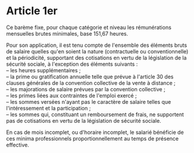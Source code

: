 # Article 1er

Ce barème fixe, pour chaque catégorie et niveau les rémunérations mensuelles brutes minimales, base 151,67 heures.

Pour son application, il est tenu compte de l'ensemble des éléments bruts de salaire quelles qu'en soient la nature (contractuelle ou conventionnelle) et la périodicité, supportant des cotisations en vertu de la législation de la sécurité sociale, à l'exception des éléments suivants :  
 – les heures supplémentaires ;  
 – la prime ou gratification annuelle telle que prévue à l'article 30 des clauses générales de la convention collective de la vente à distance ;  
 – les majorations de salaire prévues par la convention collective ;  
 – les primes liées aux contraintes de l'emploi exercé ;  
 – les sommes versées n'ayant pas le caractère de salaire telles que l'intéressement et la participation ;  
 – les sommes qui, constituant un remboursement de frais, ne supportent pas de cotisations en vertu de la législation de sécurité sociale.

En cas de mois incomplet, ou d'horaire incomplet, le salarié bénéficie de ces minima professionnels proportionnellement au temps de présence effective.

